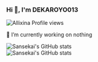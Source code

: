 ### Hi 👋, I'm DEKAROYO013

![Allixina Profile views](https://komarev.com/ghpvc/?username=dekaroyo013&style=flat&color=blueviolet)<br>

🔭 I’m currently working on nothing

![Sansekai's GitHub stats](https://github-readme-stats.vercel.app/api?username=dekaroyo013&show_icons=true&theme=tokyonight)<br>
![Sansekai's GitHub stats](https://github-readme-stats.vercel.app/api/top-langs/?username=dekaroyo013&theme=tokyonight&hide_border=false&layout=compact)
